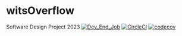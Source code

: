# witsOverflow
Software Design Project 2023
[![Dev_End_Job](https://circleci.com/gh/Dev_End_Job/witsOverflow.svg?style=svg)](https://app.circleci.com/pipelines/github/NotJordanZA/witsOverflow)
[![CircleCI](https://circleci.com/gh/circleci/circleci-docs/tree/teesloane-patch-5.svg?style=svg)](https://circleci.com/gh/circleci/circleci-docs/?branch=teesloane-patch-5)
[![codecov](https://codecov.io/gh/NotJordanZA/witsOverflow/branch/main/graph/badge.svg?token=W47KEURE0X)](https://codecov.io/gh/NotJordanZA/witsOverflow)
